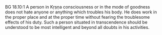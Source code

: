 BG 18.10:1	A person in Kṛṣṇa consciousness or in the mode of goodness does not hate anyone or anything which troubles his body. He does work in the proper place and at the proper time without fearing the troublesome effects of his duty. Such a person situated in transcendence should be understood to be most intelligent and beyond all doubts in his activities.